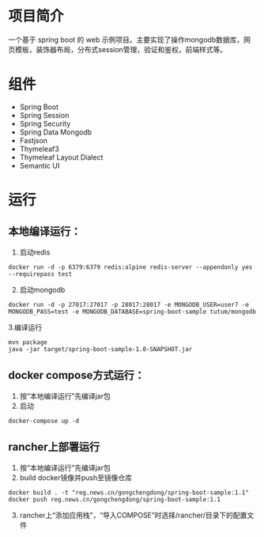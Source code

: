 
# 项目简介
一个基于 spring boot 的 web 示例项目。主要实现了操作mongodb数据库，网页模板，装饰器布局，分布式session管理，验证和鉴权，前端样式等。

# 组件
- Spring Boot
- Spring Session
- Spring Security
- Spring Data Mongodb
- Fastjson
- Thymeleaf3
- Thymeleaf Layout Dialect
- Semantic UI

# 运行


## 本地编译运行：
1. 启动redis
 ```
 docker run -d -p 6379:6379 redis:alpine redis-server --appendonly yes --requirepass test
 ```
2. 启动mongodb
 ```
 docker run -d -p 27017:27017 -p 28017:28017 -e MONGODB_USER=user7 -e MONGODB_PASS=test -e MONGODB_DATABASE=spring-boot-sample tutum/mongodb
 ```
3.编译运行
 ```
 mvn package
 java -jar target/spring-boot-sample-1.0-SNAPSHOT.jar
 ```

## docker compose方式运行：
1. 按“本地编译运行”先编译jar包   
2. 启动
```
docker-compose up -d
```

## rancher上部署运行
1. 按“本地编译运行”先编译jar包  
2. build docker镜像并push至镜像仓库
  ```
  docker build . -t "reg.news.cn/gongchengdong/spring-boot-sample:1.1"
  docker push reg.news.cn/gongchengdong/spring-boot-sample:1.1
  ```
3. rancher上“添加应用栈”，“导入COMPOSE”时选择/rancher/目录下的配置文件